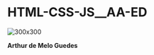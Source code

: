 # HTML-CSS-JS__AA-ED

![300x300](https://github.com/arthurguedes9/HTML-CSS-JS__AA-ED/assets/142090813/3fa6fb05-3616-443c-9130-92e074212daa)

**Arthur de Melo Guedes**
